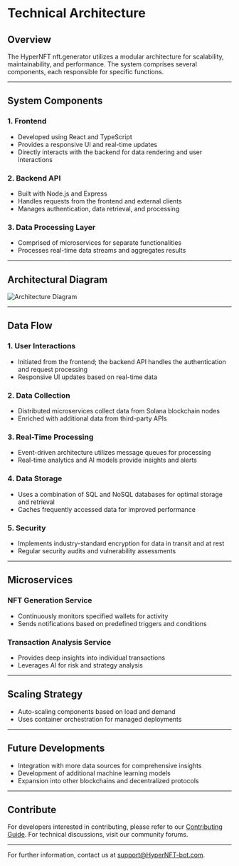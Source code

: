 # Technical Architecture

## Overview

The HyperNFT nft.generator utilizes a modular architecture for scalability, maintainability, and performance. The system comprises several components, each responsible for specific functions.

---

## System Components

### 1. **Frontend**
- Developed using React and TypeScript
- Provides a responsive UI and real-time updates
- Directly interacts with the backend for data rendering and user interactions

### 2. **Backend API**
- Built with Node.js and Express
- Handles requests from the frontend and external clients
- Manages authentication, data retrieval, and processing

### 3. **Data Processing Layer**
- Comprised of microservices for separate functionalities
- Processes real-time data streams and aggregates results

---

## Architectural Diagram

![Architecture Diagram](architecture-diagram.png)

---

## Data Flow

### 1. **User Interactions**
- Initiated from the frontend; the backend API handles the authentication and request processing
- Responsive UI updates based on real-time data

### 2. **Data Collection**
- Distributed microservices collect data from Solana blockchain nodes
- Enriched with additional data from third-party APIs

### 3. **Real-Time Processing**
- Event-driven architecture utilizes message queues for processing
- Real-time analytics and AI models provide insights and alerts

### 4. **Data Storage**
- Uses a combination of SQL and NoSQL databases for optimal storage and retrieval
- Caches frequently accessed data for improved performance

### 5. **Security**
- Implements industry-standard encryption for data in transit and at rest
- Regular security audits and vulnerability assessments

---

## Microservices

### **NFT Generation Service**
- Continuously monitors specified wallets for activity
- Sends notifications based on predefined triggers and conditions

### **Transaction Analysis Service**
- Provides deep insights into individual transactions
- Leverages AI for risk and strategy analysis

---

## Scaling Strategy

- Auto-scaling components based on load and demand
- Uses container orchestration for managed deployments

---

## Future Developments

- Integration with more data sources for comprehensive insights
- Development of additional machine learning models
- Expansion into other blockchains and decentralized protocols

---

## Contribute

For developers interested in contributing, please refer to our [Contributing Guide](CONTRIBUTING.md). For technical discussions, visit our community forums.

---

For further information, contact us at support@HyperNFT-bot.com.
